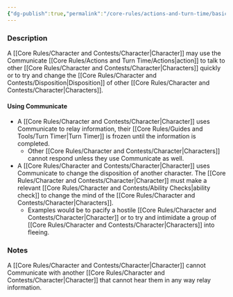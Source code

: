 ```yaml
---
{"dg-publish":true,"permalink":"/core-rules/actions-and-turn-time/basic-actions/communicate/"}
---
```


### Description
A [[Core Rules/Character and Contests/Character\|Character]] may use the Communicate [[Core Rules/Actions and Turn Time/Actions\|action]] to talk to other [[Core Rules/Character and Contests/Character\|Characters]] quickly or to try and change the [[Core Rules/Character and Contests/Disposition\|Disposition]] of other [[Core Rules/Character and Contests/Character\|Characters]].

#### Using Communicate
- A [[Core Rules/Character and Contests/Character\|Character]] uses Communicate to relay information, their [[Core Rules/Guides and Tools/Turn Timer\|Turn Timer]] is frozen until the information is completed. 
	- Other [[Core Rules/Character and Contests/Character\|Characters]] cannot respond unless they use Communicate as well.
- A [[Core Rules/Character and Contests/Character\|Character]] uses Communicate to change the disposition of another character. The [[Core Rules/Character and Contests/Character\|Character]] must make a relevant [[Core Rules/Character and Contests/Ability Checks\|ability check]] to change the mind of the [[Core Rules/Character and Contests/Character\|Characters]]. 
	- Examples would be to pacify a hostile [[Core Rules/Character and Contests/Character\|Character]] or to try and intimidate a group of [[Core Rules/Character and Contests/Character\|Characters]] into fleeing.

### Notes
A [[Core Rules/Character and Contests/Character\|Character]] cannot Communicate with another [[Core Rules/Character and Contests/Character\|Character]] that cannot hear them in any way relay information. 